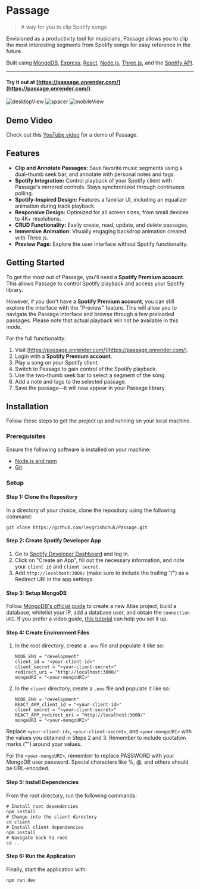# Passage

> A way for you to clip Spotify songs

Envisioned as a productivity tool for musicians, Passage allows you to clip the most interesting segments from Spotify songs for easy reference in the future.

Built using [MongoDB](https://www.mongodb.com/), [Express](https://expressjs.com/), [React](https://reactjs.org/), [Node.js](https://nodejs.org/), [Three.js](https://threejs.org/), and the [Spotify API](https://developer.spotify.com/documentation/web-api/).

---

#### **Try it out at [https://passage.onrender.com/](https://passage.onrender.com/)**

![desktopView](https://github.com/levgrishchuk/Passage/assets/68343698/6b43ca47-7313-4372-9599-01d348d2e0ca) ![spacer](https://github.com/levgrishchuk/Passage/assets/68343698/8a2d6053-3f20-4341-bbb8-ec82090ebfc8) ![mobileView](https://github.com/levgrishchuk/Passage/assets/68343698/805baa18-020d-4877-ac1a-9156af57c10c)

## Demo Video
Check out this [YouTube video](link) for a demo of Passage.

## Features
- **Clip and Annotate Passages:** Save favorite music segments using a dual-thumb seek bar, and annotate with personal notes and tags.
- **Spotify Integration:** Control playback of your Spotify client with Passage's mirrored controls. Stays synchronized through continuous polling.
- **Spotify-Inspired Design:** Features a familiar UI, including an equalizer animation during track playback.
- **Responsive Design:** Optimized for all screen sizes, from small devices to 4K+ resolutions.
- **CRUD Functionality:** Easily create, read, update, and delete passages.
- **Immersive Animation:** Visually engaging backdrop animation created with Three.js.
- **Preview Page:** Explore the user interface without Spotify functionality.

## Getting Started

To get the most out of Passage, you'll need a **Spotify Premium account**. This allows Passage to control Spotify playback and access your Spotify library.

However, if you don't have a **Spotify Premium account**, you can still explore the interface with the "Preview" feature. This will allow you to navigate the Passage interface and browse through a few preloaded passages. Please note that actual playback will not be available in this mode.

For the full functionality:

1. Visit [https://passage.onrender.com/](https://passage.onrender.com/).
2. Login with a **Spotify Premium account**.
3. Play a song on your Spotify client.
4. Switch to Passage to gain control of the Spotify playback.
5. Use the two-thumb seek bar to select a segment of the song.
6. Add a note and tags to the selected passage.
7. Save the passage—it will now appear in your Passage library.

## Installation

Follow these steps to get the project up and running on your local machine.

### Prerequisites

Ensure the following software is installed on your machine:

- [Node.js and npm](https://nodejs.org/en/download/)
- [Git](https://git-scm.com/downloads)

### Setup

#### Step 1: Clone the Repository

In a directory of your choice, clone the repository using the following command:

```shell
git clone https://github.com/levgrishchuk/Passage.git
```

#### Step 2: Create Spotify Developer App

1. Go to [Spotify Developer Dashboard](https://developer.spotify.com/dashboard/applications) and log in.
2. Click on "Create an App", fill out the necessary information, and note your `client id` and `client secret`.
3. Add `http://localhost:3000/` (make sure to include the trailing "/") as a Redirect URI in the app settings.

#### Step 3: Setup MongoDB

Follow [MongoDB's official guide](https://docs.mongodb.com/manual/installation/) to create a new Atlas project, build a database, whitelist your IP, add a database user, and obtain the `connection URI`. If you prefer a video guide, [this tutorial](https://www.youtube.com/watch?v=KKyag6t98g8) can help you set it up.

#### Step 4: Create Environment Files

1. In the root directory, create a `.env` file and populate it like so:
    ```shell
    NODE_ENV = "development"
    client_id = "<your-client-id>"
    client_secret = "<your-client-secret>"
    redirect_uri = "http://localhost:3000/"
    mongoURI = "<your-mongoURI>"
    ```
2. In the `client` directory, create a `.env` file and populate it like so:
    ```shell
    NODE_ENV = "development"
    REACT_APP_client_id = "<your-client-id>"
    client_secret = "<your-client-secret>"
    REACT_APP_redirect_uri = "http://localhost:3000/"
    mongoURI = "<your-mongoURI>"
    ```
Replace `<your-client-id>`, `<your-client-secret>`, and `<your-mongoURI>` with the values you obtained in Steps 2 and 3. Remember to include quotation marks ("") around your values.

For the `<your-mongoURI>`, remember to replace PASSWORD with your MongoDB user password. Special characters like %, @, and others should be URL-encoded.

#### Step 5: Install Dependencies

From the root directory, run the following commands:

```shell
# Install root dependencies
npm install
# Change into the client directory
cd client
# Install client dependencies
npm install
# Navigate back to root
cd ..
```

#### Step 6: Run the Application

Finally, start the application with:

```shell
npm run dev
```

